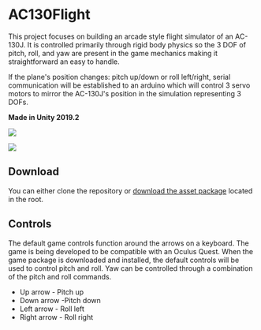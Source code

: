 # AC130Flight
This project focuses on building an arcade style flight simulator of an AC-130J. It is controlled primarily through rigid body physics so the 3 DOF of pitch, roll, and yaw are present in the game mechanics making it straightforward an easy to handle. 

If the plane's position changes: pitch up/down or roll left/right, serial communication will be established to an arduino which will control 3 servo motors to mirror the AC-130J's position in the simulation representing 3 DOFs. 

**Made in Unity 2019.2**

![](https://github.com/darrentran33/AC130Flight/blob/master/Screenshots/legoplane.gif)

![](https://github.com/darrentran33/AC130Flight/blob/master/Screenshots/unityplane.gif)

## Download 

You can either clone the repository or [download the asset package](https://github.com/darrentran33/AC130Flight/tree/master/Assets) located in the root.

## Controls

The default game controls function around the arrows on a keyboard. The game is being developed to be compatible with an Oculus Quest.
When the game package is downloaded and installed, the default controls will be used to control pitch and roll. Yaw can be controlled through a combination of the pitch and roll commands.

  * Up arrow - Pitch up
  * Down arrow -Pitch down
  * Left arrow - Roll left
  * Right arrow - Roll right


